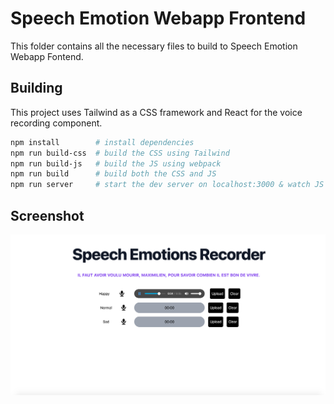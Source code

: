 # Speech Emotion Webapp Frontend

This folder contains all the necessary files to build to Speech Emotion Webapp Fontend.

## Building

This project uses Tailwind as a CSS framework and React for the voice recording component.

```bash
npm install        # install dependencies
npm run build-css  # build the CSS using Tailwind
npm run build-js   # build the JS using webpack
npm run build      # build both the CSS and JS
npm run server     # start the dev server on localhost:3000 & watch JS changes
```

## Screenshot

![webapp screenshot](./img/screenshot.png)
